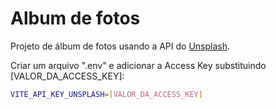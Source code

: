 # Album de fotos

Projeto de álbum de fotos usando a API do [Unsplash](https://unsplash.com/developers).

Criar um arquivo ".env" e adicionar a Access Key substituindo [VALOR_DA_ACCESS_KEY]:

```bash
VITE_API_KEY_UNSPLASH=[VALOR_DA_ACCESS_KEY]
```
